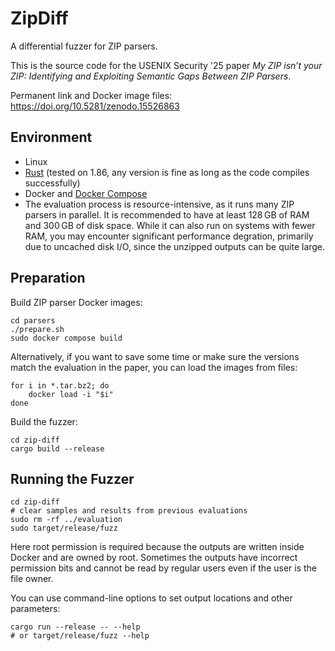 # ZipDiff

A differential fuzzer for ZIP parsers.

This is the source code for the USENIX Security '25 paper *My ZIP isn’t your ZIP: Identifying and Exploiting Semantic Gaps Between ZIP Parsers*.

Permanent link and Docker image files: https://doi.org/10.5281/zenodo.15526863

## Environment

-   Linux
-   [Rust](https://www.rust-lang.org/tools/install) (tested on 1.86, any version is fine as long as the code compiles successfully)
-   Docker and [Docker Compose](https://docs.docker.com/compose/install/)
-   The evaluation process is resource-intensive, as it runs many ZIP parsers in parallel. It is recommended to have at least 128 GB of RAM and 300 GB of disk space. While it can also run on systems with fewer RAM, you may encounter significant performance degration, primarily due to uncached disk I/O, since the unzipped outputs can be quite large.

## Preparation

Build ZIP parser Docker images:

```console
cd parsers
./prepare.sh
sudo docker compose build
```

Alternatively, if you want to save some time or make sure the versions match the evaluation in the paper, you can load the images from files:

```console
for i in *.tar.bz2; do
    docker load -i "$i"
done
```

Build the fuzzer:

```console
cd zip-diff
cargo build --release
```

## Running the Fuzzer

```console
cd zip-diff
# clear samples and results from previous evaluations
sudo rm -rf ../evaluation
sudo target/release/fuzz
```

Here root permission is required because the outputs are written inside Docker and are owned by root. Sometimes the outputs have incorrect permission bits and cannot be read by regular users even if the user is the file owner.

You can use command-line options to set output locations and other parameters:

```console
cargo run --release -- --help
# or target/release/fuzz --help
```
